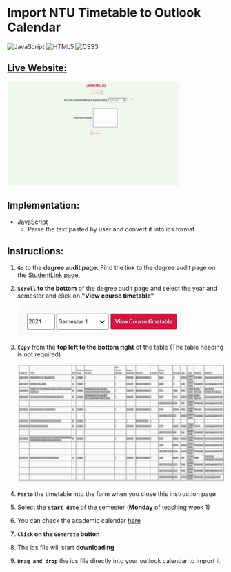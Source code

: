 # Import NTU Timetable to Outlook Calendar

![JavaScript](https://img.shields.io/badge/-JavaScript-%23F7DF1C?style=flat-square&logo=javascript&logoColor=000000&labelColor=%23F7DF1C&color=%23FFCE5A)
![HTML5](https://img.shields.io/badge/-HTML5-%23E44D27?style=flat-square&logo=html5&logoColor=ffffff)
![CSS3](https://img.shields.io/badge/-CSS3-%231572B6?style=flat-square&logo=css3)

## [Live Website:](https://ztjhz.github.io/generate_class_schedule_ics/)

<a href="https://ztjhz.github.io/generate_class_schedule_ics/" target="_blank" alt="demo site" ><img src="src/image/timetable.gif" alt="demo gif" width="400"/></a>



## Implementation:

- JavaScript
   - Parse the text pasted by user and convert it into ics format

## **Instructions:**

1. **`Go`** to the **degree audit page.** Find the link to the degree audit page on the [StudentLink page.](https://venus2.wis.ntu.edu.sg/intulinks/ug/login.aspx)

2. **`Scroll` to the bottom** of the degree audit page and select the year and semester and click on **"View course timetable"**

   ![generate_course_timetable.jpeg](src/image/generate_course_timetable.jpeg)

3. **`Copy`** from the **top left to the bottom right** of the table (The table heading is not required)

   ![image/copy.jpeg](src/image/copy.jpeg)

4. **`Paste`** the timetable into the form when you close this instruction page

5. Select the **`start date`** of the semester (**Monday** of teaching week 1)

6. You can check the academic calendar [here](https://www.ntu.edu.sg/admissions/matriculation/academic-calendars)

7. **`Click` on the `Generate` button**

8. The ics file will start **downloading**

9. **`Drag and drop`** the ics file directly into your outlook calendar to import it
